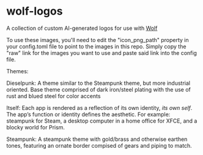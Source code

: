 # wolf-logos
A collection of custom AI-generated logos for use with [Wolf](https://github.com/games-on-whales/wolf)

To use these images, you'll need to edit the "icon_png_path" property in your config.toml file to point to the images in this repo. Simply copy the "raw" link for the images you want to use and paste said link into the config file.

Themes:

Dieselpunk:
A theme similar to the Steampunk theme, but more industrial oriented. Base theme comprised of dark iron/steel plating with the use of rust and blued steel for color accents

Itself:
Each app is rendered as a reflection of its own identity, _its own self_. The app’s function or identity defines the aesthetic. For example: steampunk for Steam, a desktop computer in a home office for XFCE, and a blocky world for Prism.

Steampunk:
A steampunk theme with gold/brass and otherwise earthen tones, featuring an ornate border compised of gears and piping to match.
